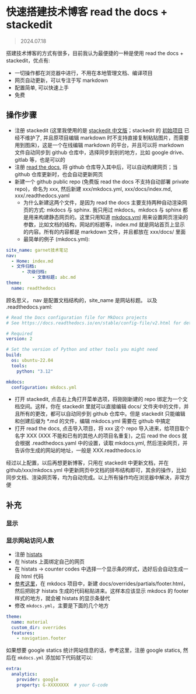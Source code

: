 # 快速搭建技术博客 read the docs + stackedit


> 2024.07.18



搭建技术博客的方式有很多，目前我认为最便捷的一种是使用 read the docs + stackedit，优点有:

* 一切操作都在浏览器中进行，不用在本地管理文档、编译项目
* 网页自动更新，可以专注于写 markdown
* 配置简单, 可以快速上手
* 免费

## 操作步骤

* 注册 stackedit (这里我使用的是 [stackedit 中文版](https://stackedit.cn/)；stackedit 的 [初始项目](https://stackedit.io/) 已经不维护了, 并且原项目编辑 markdown 时不支持直接复制粘贴图片，而需要用到图床)，这是一个在线编辑 markdown 的平台，并且可以将 markdown 文件自动同步到 github 仓库中，选择同步到别的地方，比如 google drive、gitlab 等，也是可以的
* 注册 [read the docs](https://about.readthedocs.com/), 将 github 仓库导入其中后，可以自动构建网页；当 github 仓库更新时，也会自动更新网页
* 新建一个 github public repo (免费版 read the docs 不支持自动部署 private repo)，命名为 xxx, 然后新建 xxx/mkdocs.yml, xxx/docs/index.md, xxx/.readthedocs.yaml
	* 为什么新建这两个文件，是因为 read the docs 主要支持两种自动渲染网页的方式: mkdocs 与 sphinx. 我只用过 mkdocs。mkdocs 与 sphinx 都是用来构建静态网页的。这里只用知道 [mkdocs.yml](https://www.mkdocs.org/user-guide/configuration/) 用来设置网页渲染的参数，比如文档的结构，网站的标题等，index.md 就是网站首页上显示的内容。所有的内容都是 markdown 文件，并且都放在 xxx/docs/ 里面
	* 最简单的例子 (mkdocs.yml):
	
```yml
site_name: garnet技术笔记
nav:
  - Home: index.md
  - 文件归档:
	  - 次级归档:
		  - 文章标题: abc.md
theme:
  name: readthedocs
```
顾名思义， nav 是配置文档结构的，site_name 是网站标题。
以及 .readthedocs.yaml:
```yml
# Read the Docs configuration file for MkDocs projects
# See https://docs.readthedocs.io/en/stable/config-file/v2.html for details

# Required
version: 2

# Set the version of Python and other tools you might need
build:
  os: ubuntu-22.04
  tools:
    python: "3.12"

mkdocs:
  configuration: mkdocs.yml
```

* 打开 stackedit, 点击右上角打开菜单选项，将刚刚新建的 repo 绑定为一个文档空间。这样，你在 stackedit 里就可以直接编辑 docs/ 文件夹中的文件，并且所有的更改，都可以自动同步到 github 仓库中。但是 stackedit 只能编辑和创建后缀为 *.md 的文件，编辑 mkdocs.yml 需要在 github 中搞定
* 打开 read the docs, 点击导入项目，将 xxx 这个 repo 导入进来，给项目取个名字 XXX (XXX 不能和已有的其他人的项目名重复)，之后 read the docs 就会根据 .readthedocs.yaml 中的设置，读取 mkdocs.yml, 然后渲染网页，并告诉你生成的网站的地址，一般是 XXX.readthedocs.io

经过以上配置，以后再想更新博客，只用在 stackedit 中更新文档，并在 github/xxx/mkdocs.yml 中更新网页中文档的排布结构即可，其余的操作，比如同步文档、渲染网页等，均为自动完成。以上所有操作均在浏览器中解决，非常方便


## 补充

### 显示

### 显示网站访问人数

* 注册 [histats](https://www.histats.com/)
* 在 histats 上面绑定自己的网页
* 在 histats -> counter codes 中选择一个显示条的样式，选好后会自动生成一段 html 代码
* [参考这里](https://squidfunk.github.io/mkdocs-material/customization/)，在 mkdocs 项目中，新建 docs/overrides/partials/footer.html，然后把刚才 histats 生成的代码粘贴进来。这样本应该显示 mkdocs 的 footer 样式的地方，就会被 histats 的显示条替代
* 修改 `mkdocs.yml`，主要是下面的几个地方
```yaml
theme:
  name: material
  custom_dir: overrides
  features:
    - navigation.footer
```

如果想要 google statics 统计网站信息的话，参考这里，注册 google statics, 然后在 `mkdocs.yml` 添加如下代码就可以:
```yaml
extra:
  analytics:
    provider: google
    property: G-XXXXXXXX  # your G-code
```





<!--stackedit_data:
eyJoaXN0b3J5IjpbMTg2MzgzNjM2NSwxMTI3MDc5NzcwLDEzMz
M4NzgzNCwxMjc4NzYwMjc0LC0yMDIwOTI3MjczXX0=
-->